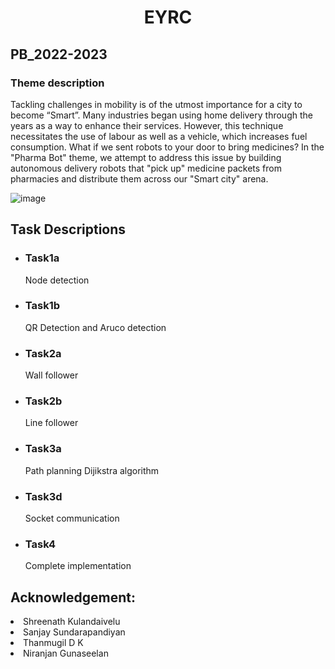 <div align = center>
<h1>EYRC</h1>
</div>
<h2>PB_2022-2023</h2>
<h3>Theme description</h3>

Tackling challenges in mobility is of the utmost importance for a city to become “Smart”. Many industries began using home delivery through the years as a way to enhance their services. 
However, this technique necessitates the use of labour as well as a vehicle, which increases fuel consumption. What if we sent robots to your door to bring medicines?
In the "Pharma Bot" theme, we attempt to address this issue by building autonomous delivery robots that "pick up" medicine packets from pharmacies and distribute them across our "Smart city"
arena.

![image](https://user-images.githubusercontent.com/104312598/217016936-608371c0-a2d6-46cd-b69e-b1515a352219.png)

<h2>Task Descriptions</h2>
<ul>
<li><h3>Task1a</h3>Node detection</li>
<li><h3>Task1b</h3>QR Detection and Aruco detection</li>
<li><h3>Task2a</h3>Wall follower</li>
<li><h3>Task2b</h3>Line follower</li>
<li><h3>Task3a</h3>Path planning Dijikstra algorithm</li>
<li><h3>Task3d</h3>Socket communication</li>
<li><h3>Task4</h3>Complete implementation</li>
</ul>
<h2>Acknowledgement:</h2>
<li>Shreenath Kulandaivelu</li>
<li>Sanjay Sundarapandiyan</li>
<li>Thanmugil D K</li>
<li>Niranjan Gunaseelan </li>

